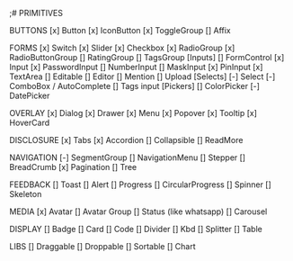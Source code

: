 ;# PRIMITIVES

  BUTTONS
    [x] Button
    [x] IconButton
    [x] ToggleGroup
    [] Affix

  FORMS
    [x] Switch
    [x] Slider
    [x] Checkbox
    [x] RadioGroup
    [x] RadioButtonGroup
    [] RatingGroup
    [] TagsGroup
    [Inputs]
    [] FormControl
    [x] Input
    [x] PasswordInput
    [] NumberInput
    [] MaskInput
    [x] PinInput
    [x] TextArea
    [] Editable
    [] Editor
    [] Mention
    [] Upload
    [Selects]
    [-] Select
    [-] ComboBox / AutoComplete
    [] Tags input
    [Pickers]
    [] ColorPicker
    [-] DatePicker

  OVERLAY
    [x] Dialog
    [x] Drawer
    [x] Menu
    [x] Popover
    [x] Tooltip
    [x] HoverCard
  
  DISCLOSURE 
    [x] Tabs
    [x] Accordion
    [] Collapsible
    [] ReadMore

  NAVIGATION
    [-] SegmentGroup
    [] NavigationMenu
    [] Stepper
    [] BreadCrumb
    [x] Pagination
    [] Tree

  FEEDBACK
    [] Toast
    [] Alert
    [] Progress
    [] CircularProgress
    [] Spinner
    [] Skeleton
  
  MEDIA
    [x] Avatar
    [] Avatar Group
    [] Status (like whatsapp)
    [] Carousel

  DISPLAY
    [] Badge
    [] Card
    [] Code
    [] Divider
    [] Kbd
    [] Splitter
    [] Table

  LIBS
    [] Draggable
    [] Droppable
    [] Sortable
    [] Chart